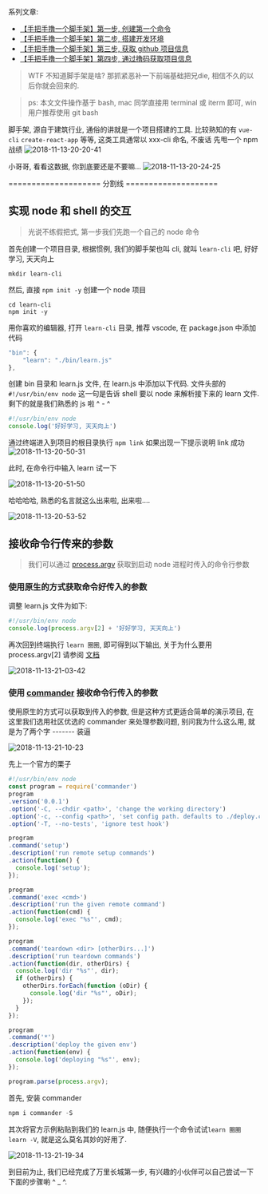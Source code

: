 系列文章:

- [【手把手撸一个脚手架】第一步, 创建第一个命令](https://juejin.im/post/5bead1b25188251e1a1f4d34)
- [【手把手撸一个脚手架】第二步, 搭建开发环境](https://juejin.im/post/5bec24ddf265da61171c4a34)
- [【手把手撸一个脚手架】第三步, 获取 github 项目信息](https://juejin.im/post/5bec598d51882579117f61f8)
- [【手把手撸一个脚手架】第四步, 通过撸码获取项目信息](https://juejin.im/post/5bed6ff2f265da61137ed948)

> WTF 不知道脚手架是啥? 那抓紧恶补一下前端基础把兄die, 相信不久的以后你就会回来的.

> ps: 本文文件操作基于 bash, mac 同学直接用 terminal 或 iterm 即可, win 用户推荐使用 git bash

脚手架, 源自于建筑行业, 通俗的讲就是一个项目搭建的工具. 比较熟知的有 `vue-cli` `create-react-app` 等等, 这类工具通常以 xxx-cli 命名, 不废话 先甩一个 npm 战绩
![2018-11-13-20-20-41](https://user-gold-cdn.xitu.io/2018/11/13/1670d43422cad0f4?w=2506&h=328&f=png&s=59467)

小哥哥, 看看这数据, 你到底要还是不要嘛...
![2018-11-13-20-24-25](https://user-gold-cdn.xitu.io/2018/11/13/1670d432b869063c?w=994&h=936&f=png&s=690539)

 ==================== 分割线  ====================

## 实现 node 和 shell 的交互

> 光说不练假把式, 第一步我们先跑一个自己的 node 命令

首先创建一个项目目录, 根据惯例, 我们的脚手架也叫 cli, 就叫 `learn-cli` 吧, 好好学习, 天天向上

```shell
mkdir learn-cli
```

然后, 直接 `npm init -y` 创建一个 node 项目

```shell
cd learn-cli
npm init -y
```

用你喜欢的编辑器, 打开 `learn-cli` 目录, 推荐 vscode, 在 package.json 中添加代码

```js
"bin": {
    "learn": "./bin/learn.js"
},
```

创建 bin 目录和 learn.js 文件, 在 learn.js 中添加以下代码. 文件头部的 `#!/usr/bin/env node` 这一句是告诉 shell 要以 node 来解析接下来的 learn 文件. 剩下的就是我们熟悉的 js 啦 ^ - ^

```js
#!/usr/bin/env node
console.log('好好学习, 天天向上')
```

通过终端进入到项目的根目录执行 `npm link` 如果出现一下提示说明 link 成功
![2018-11-13-20-50-31](https://user-gold-cdn.xitu.io/2018/11/13/1670d432aa19451c?w=1120&h=120&f=png&s=37636)

此时, 在命令行中输入 learn 试一下

![2018-11-13-20-51-50](https://user-gold-cdn.xitu.io/2018/11/13/1670d432adcf9bfc?w=610&h=64&f=png&s=12075)

哈哈哈哈, 熟悉的名言就这么出来啦, 出来啦....

![2018-11-13-20-53-52](https://user-gold-cdn.xitu.io/2018/11/13/1670d432a9adb01c?w=340&h=310&f=png&s=79413)

## 接收命令行传来的参数

> 我们可以通过 [process.argv](http://nodejs.cn/api/process.html#process_process_argv) 获取到启动 node 进程时传入的命令行参数

### 使用原生的方式获取命令好传入的参数

调整 learn.js 文件为如下:

```js
#!/usr/bin/env node
console.log(process.argv[2] + '好好学习, 天天向上')
```

再次回到终端执行 `learn 圈圈`, 即可得到以下输出, 关于为什么要用 process.argv[2] 请参阅 [文档](http://nodejs.cn/api/process.html#process_process_argv)

![2018-11-13-21-03-42](https://user-gold-cdn.xitu.io/2018/11/13/1670d432aaba18a4?w=644&h=62&f=png&s=16675)

### 使用 [commander](http://tj.github.io/commander.js/) 接收命令行传入的参数

使用原生的方式可以获取到传入的参数, 但是这种方式更适合简单的演示项目, 在这里我们选用社区优选的 commander 来处理参数问题, 别问我为什么这么用, 就是为了两个字 ------- 装逼

![2018-11-13-21-10-23](https://user-gold-cdn.xitu.io/2018/11/13/1670d432d7b655a2?w=334&h=352&f=png&s=66863)

先上一个官方的栗子

```js
#!/usr/bin/env node
const program = require('commander')
program
.version('0.0.1')
.option('-C, --chdir <path>', 'change the working directory')
.option('-c, --config <path>', 'set config path. defaults to ./deploy.conf')
.option('-T, --no-tests', 'ignore test hook')

program
.command('setup')
.description('run remote setup commands')
.action(function() {
  console.log('setup');
});

program
.command('exec <cmd>')
.description('run the given remote command')
.action(function(cmd) {
  console.log('exec "%s"', cmd);
});

program
.command('teardown <dir> [otherDirs...]')
.description('run teardown commands')
.action(function(dir, otherDirs) {
  console.log('dir "%s"', dir);
  if (otherDirs) {
    otherDirs.forEach(function (oDir) {
      console.log('dir "%s"', oDir);
    });
  }
});

program
.command('*')
.description('deploy the given env')
.action(function(env) {
  console.log('deploying "%s"', env);
});

program.parse(process.argv);
```

首先, 安装 commander

```js
npm i commander -S
```

其次将官方示例粘贴到我们的 learn.js 中, 随便执行一个命令试试`learn 圈圈` `learn -V`, 就是这么莫名其妙的好用了.

![2018-11-13-21-19-34](https://user-gold-cdn.xitu.io/2018/11/13/1670d432d91e8302?w=346&h=346&f=png&s=64677)

到目前为止, 我们已经完成了万里长城第一步, 有兴趣的小伙伴可以自己尝试一下下面的步骤喲 ^ _ ^.